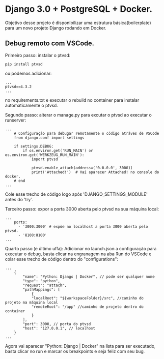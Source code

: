 # Django 3.0 + PostgreSQL + Docker.

Objetivo desse projeto é disponibilizar uma estrutura básica(boilerplate) para um novo projeto Django rodando em Docker.

## Debug remoto com VSCode.

Primeiro passo: instalar o ptvsd:

```
pip install ptvsd
```

ou podemos adicionar:

```
...
ptvsd==4.3.2
...
```
no requirements.txt e executar o rebuild no container para instalar automaticamente o ptvsd.

Segundo passo: alterar o manage.py para excutar o ptvsd ao executar o runserver:

```
...
    # Configuração para debugar remotamente o código atráves de VSCode
    from django.conf import settings

    if settings.DEBUG:
        if os.environ.get('RUN_MAIN') or os.environ.get('WERKZEUG_RUN_MAIN'):
            import ptvsd

            ptvsd.enable_attach(address=('0.0.0.0', 3000))
            print('Attached!')  # Vai aparecer Attached! no console do docker.
    # end
...
```
Cole esse trecho de código logo após 'DJANGO_SETTINGS_MODULE' antes do 'try'.

Terceiro passo: expor a porta 3000 aberta pelo ptvsd na sua máquina local:

```
...
    ports:
      - '3000:3000' # expõe no localhost a porta 3000 aberta pelo ptvsd.
      - '8100:8100'
...
```

Quarto passo (e último uffa): Adicionar no launch.json a configuração para executar o debug, basta clicar na engranagem na aba Run do VSCode e colar esse trecho de código dentro do "configurations":

```
...        
    {
        "name": "Python: Django | Docker", // pode ser qualquer nome
        "type": "python",
        "request": "attach",
        "pathMappings": [
            {
            "localRoot": "${workspaceFolder}/src", //caminho do projeto na máquina local
            "remoteRoot": "/app" //caminho de projeto dentro do container
            }
        ],
        "port": 3000, // porta do ptvsd
        "host": "127.0.0.1", // localhost
    }
...
```

Agora vai aparecer "Python: Django | Docker" na lista para ser executado, basta clicar no run e marcar os breakpoints e seja feliz com seu bug.
